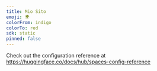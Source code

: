 ```yaml
---
title: Mio Sito
emoji: 🌍
colorFrom: indigo
colorTo: red
sdk: static
pinned: false
---
```


Check out the configuration reference at https://huggingface.co/docs/hub/spaces-config-reference
